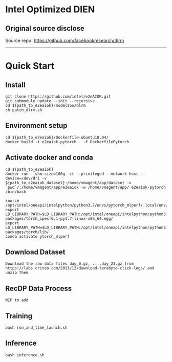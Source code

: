 # Intel Optimized DIEN
## Original source disclose
Source repo: https://github.com/facebookresearch/dlrm

---

# Quick Start

## Install
```
git clone https://github.com/intel/e2eAIOK.git
git submodule update --init --recursive
cd ${path_to_e2eaiok}/modelzoo/dlrm
sh patch_dlrm.sh
```

## Environment setup
```
cd ${path_to_e2eaiok}/Dockerfile-ubuntu18.04/
docker build -t e2eaiok-pytorch . -f DockerfilePytorch
```

## Activate docker and conda
```
cd ${path_to_e2eaiok}
docker run --shm-size=100g -it --privileged --network host --device=/dev/dri -v ${path_to_e2eaiok_dataset}:/home/vmagent/app/dataset -v `pwd`/:/home/vmagent/app/e2eaiok -w /home/vmagent/app/ e2eaiok-pytorch /bin/bash

source /opt/intel/oneapi/intelpython/python3.7/envs/pytorch_mlperf/.local/env/setvars.sh
export LD_LIBRARY_PATH=$LD_LIBRARY_PATH:/opt/intel/oneapi/intelpython/python3.7/envs/pytorch_mlperf/lib/python3.7/site-packages/torch_ipex-0.1-py3.7-linux-x86_64.egg/
export LD_LIBRARY_PATH=$LD_LIBRARY_PATH:/opt/intel/oneapi/intelpython/python3.7/envs/pytorch_mlperf/lib/python3.7/site-packages/torch/lib/
conda activate ytorch_mlperf

```

## Download Dataset
```
Download the raw data files day_0.gz, ...,day_23.gz from https://labs.criteo.com/2013/12/download-terabyte-click-logs/ and unzip them

```


## RecDP Data Process
```
WIP to add
```

## Training
```
bash run_and_time_launch.sh
```

## Inference
```
bash inference.sh
```
